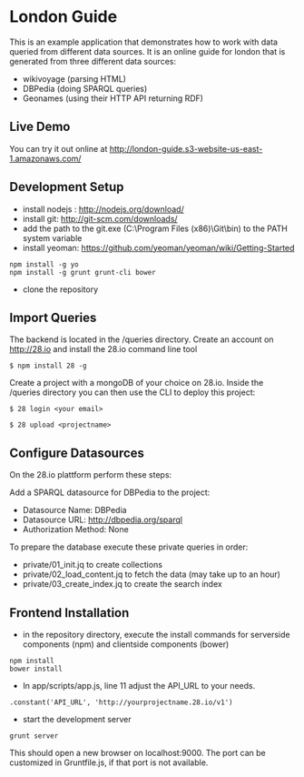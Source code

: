 London Guide
======================

This is an example application that demonstrates how to work with data queried from different data sources.
It is an online guide for london that is generated from three different data sources:
- wikivoyage (parsing HTML)
- DBPedia (doing SPARQL queries)
- Geonames (using their HTTP API returning RDF)

Live Demo
---------
You can try it out online at
http://london-guide.s3-website-us-east-1.amazonaws.com/

Development Setup
-----------------

- install nodejs : http://nodejs.org/download/
- install git: http://git-scm.com/downloads/
- add the path to the git.exe (C:\Program Files (x86)\Git\bin\) to the PATH system variable
- install yeoman: https://github.com/yeoman/yeoman/wiki/Getting-Started

```
npm install -g yo
npm install -g grunt grunt-cli bower
```

- clone the repository

Import Queries
-------

The backend is located in the /queries directory.
Create an account on http://28.io and install the 28.io command line tool

```
$ npm install 28 -g
```

Create a project with a mongoDB of your choice on 28.io. Inside the /queries directory you can then use the CLI to deploy this project:

```
$ 28 login <your email>
```

```
$ 28 upload <projectname>
```

Configure Datasources
-------
On the 28.io plattform perform these steps:

Add a SPARQL datasource for DBPedia to the project:

- Datasource Name: DBPedia
- Datasource URL: http://dbpedia.org/sparql
- Authorization Method: None

To prepare the database execute these private queries in order:
- private/01_init.jq to create collections
- private/02_load_content.jq to fetch the data (may take up to an hour) 
- private/03_create_index.jq to create the search index 

Frontend Installation
---------------------

- in the repository directory, execute the install commands for serverside components (npm) and clientside components (bower)

```
npm install
bower install
```

- In app/scripts/app.js, line 11 adjust the API_URL to your needs.

```
.constant('API_URL', 'http://yourprojectname.28.io/v1')  
```

- start the development server

```
grunt server
```

This should open a new browser on localhost:9000.
The port can be customized in Gruntfile.js, if that port is not available.

